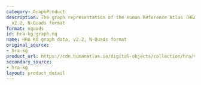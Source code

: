 ```yaml
---
category: GraphProduct
description: The graph representation of the Human Reference Atlas (HRA) dataset,
  v2.2, N-Quads format
format: nquads
id: hra-kg.graph.nq
name: HRA KG graph data, v2.2, N-Quads format
original_source:
- hra-kg
product_url: https://cdn.humanatlas.io/digital-objects/collection/hra/v2.2/graph.nq
secondary_source:
- hra-kg
layout: product_detail
---
```

